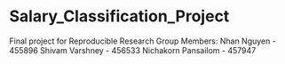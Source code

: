 # Salary_Classification_Project
Final project for Reproducible Research
Group Members:
Nhan Nguyen - 455896
Shivam Varshney - 456533
Nichakorn Pansailom - 457947